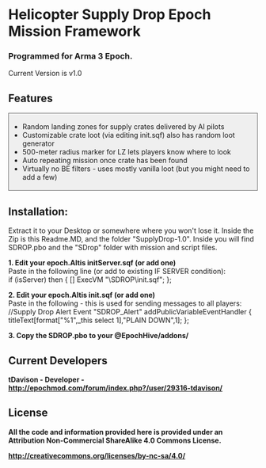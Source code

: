 <h1>Helicopter Supply Drop Epoch Mission Framework</h1>
<h3>Programmed for Arma 3 Epoch.</h3>

Current Version is v1.0

<h2>Features</h2>
<div style="padding: 4px; background: #efefef; border: 1px solid #666;">
<ul>
  <li>Random landing zones for supply crates delivered by AI pilots</li>
  <li>Customizable crate loot (via editing init.sqf) also has random loot generator</li>
  <li>500-meter radius marker for LZ lets players know where to look</li>
  <li>Auto repeating mission once crate has been found</li>
  <li>Virtually no BE filters - uses mostly vanilla loot (but you might need to add a few)</li>
</ul>
</div>

<h2>Installation:</h2>
Extract it to your Desktop or somewhere where you won't lose it. Inside the Zip is this Readme.MD, and the folder "SupplyDrop-1.0". Inside you will find SDROP.pbo and the "SDrop" folder with mission and script files.

<strong>1. Edit your epoch.Altis initServer.sqf (or add one)</strong><br />
Paste in the following line (or add to existing IF SERVER condition):<br />
if (isServer) then {
	[] ExecVM "\SDROP\init.sqf";
};

<strong>2. Edit your epoch.Altis init.sqf (or add one)</strong><br />
Paste in the following - this is used for sending messages to all players:<br />
//Supply Drop Alert Event
"SDROP_Alert" addPublicVariableEventHandler {
	titleText[format["%1",_this select 1],"PLAIN DOWN",1];
};

<strong>3. Copy the SDROP.pbo to your @EpochHive/addons/ 


<h2>Current Developers</h2>

tDavison - Developer - http://epochmod.com/forum/index.php?/user/29316-tdavison/

<h2>License</h2>

All the code and information provided here is provided under an Attribution Non-Commercial ShareAlike 4.0 Commons License.

http://creativecommons.org/licenses/by-nc-sa/4.0/

